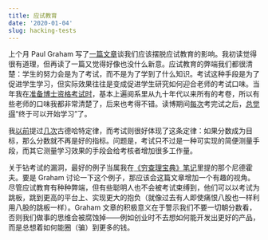 ```yaml
---
title: 应试教育
date: '2020-01-04'
slug: hacking-tests
---
```


上个月 Paul Graham 写了[一篇文章](http://paulgraham.com/lesson.html)谈我们应该摆脱应试教育的影响。我初读觉得很有道理，但再读了一篇又觉得好像也没什么新意。应试教育的弊端我们都很清楚：学生的努力会是为了考试，而不是为了学到了什么知识。考试这种手段是为了促进学生学习，但实际效果往往是变成促进学生研究如何迎合老师的考试口味。当年我在[准备博士资格考试时](/cn/2011/07/exams-done/)，基本上遍阅系里从九十年代以来所有的考卷，所以有些老师的口味我都非常清楚了，后来也考得不错。读博期间[每次](/cn/2010/12/study-after-the-exams/)考完试之后，[总觉得](/cn/2011/05/i-hate-exams/)“终于可以开始学习”了。

我[以前](/cn/2018/06/spe/)提过[几次](/cn/2019/04/996-icu/)古德哈特定律，而考试则很好体现了这条定律：如果分数成为目标，那么分数就不再是好的指标。问题是，考试只不过是一种可实现的简便测量手段，而其它测量学习效果的手段会给考核者增加很多工作量。

关于钻考试的漏洞，最好的例子当属我在[《穷查理宝典》笔记](/cn/2018/08/poor-charlies-almanack/)里提的那个尼德霍夫。要是 Graham 讨论一下这个例子，那应该会这篇文章增加一个有趣的视角。尽管应试教育有种种弊端，但有些聪明人也不会被考试束缚到，他们可以以考试为跳板，跳到更高的平台上、实现更大的抱负（就像过去有人即使痛恨八股也一样利用八股的跳板一样）。Graham 文章的积极意义在于警示我们不要一切朝分数看，否则我们做事的思维会被腐蚀掉——例如创业时不去想如何能开发出更好的产品，而是总想着如何能圈（骗）到更多的钱。
